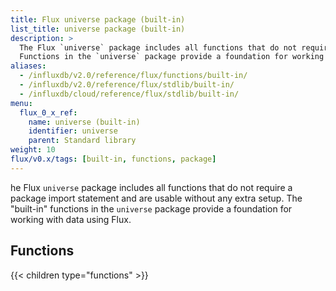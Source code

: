 ```yaml
---
title: Flux universe package (built-in)
list_title: universe package (built-in)
description: >
  The Flux `universe` package includes all functions that do not require a package import statement and are usable without any extra setup.
  Functions in the `universe` package provide a foundation for working with data using Flux.
aliases:
  - /influxdb/v2.0/reference/flux/functions/built-in/
  - /influxdb/v2.0/reference/flux/stdlib/built-in/
  - /influxdb/cloud/reference/flux/stdlib/built-in/
menu:
  flux_0_x_ref:
    name: universe (built-in)
    identifier: universe
    parent: Standard library
weight: 10
flux/v0.x/tags: [built-in, functions, package]
---
```


he Flux `universe` package includes all functions that do not require a package import statement and are usable without any extra setup.
The "built-in" functions in the `universe` package provide a foundation for working with data using Flux.

## Functions
{{< children type="functions" >}}
